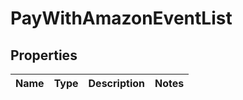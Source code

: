 
# PayWithAmazonEventList

## Properties
Name | Type | Description | Notes
------------ | ------------- | ------------- | -------------



